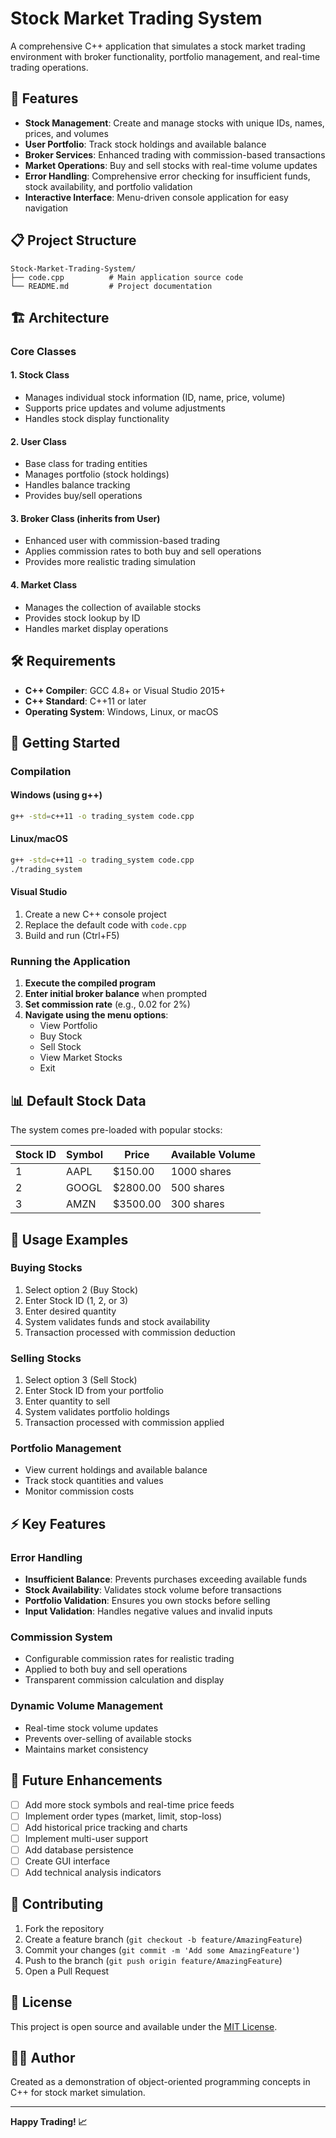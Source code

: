 # Stock Market Trading System

A comprehensive C++ application that simulates a stock market trading environment with broker functionality, portfolio management, and real-time trading operations.

## 🚀 Features

- **Stock Management**: Create and manage stocks with unique IDs, names, prices, and volumes
- **User Portfolio**: Track stock holdings and available balance
- **Broker Services**: Enhanced trading with commission-based transactions
- **Market Operations**: Buy and sell stocks with real-time volume updates
- **Error Handling**: Comprehensive error checking for insufficient funds, stock availability, and portfolio validation
- **Interactive Interface**: Menu-driven console application for easy navigation

## 📋 Project Structure

```
Stock-Market-Trading-System/
├── code.cpp          # Main application source code
└── README.md         # Project documentation
```

## 🏗️ Architecture

### Core Classes

#### 1. **Stock Class**
- Manages individual stock information (ID, name, price, volume)
- Supports price updates and volume adjustments
- Handles stock display functionality

#### 2. **User Class**
- Base class for trading entities
- Manages portfolio (stock holdings)
- Handles balance tracking
- Provides buy/sell operations

#### 3. **Broker Class** (inherits from User)
- Enhanced user with commission-based trading
- Applies commission rates to both buy and sell operations
- Provides more realistic trading simulation

#### 4. **Market Class**
- Manages the collection of available stocks
- Provides stock lookup by ID
- Handles market display operations

## 🛠️ Requirements

- **C++ Compiler**: GCC 4.8+ or Visual Studio 2015+
- **C++ Standard**: C++11 or later
- **Operating System**: Windows, Linux, or macOS

## 🚀 Getting Started

### Compilation

#### Windows (using g++)
```bash
g++ -std=c++11 -o trading_system code.cpp
```

#### Linux/macOS
```bash
g++ -std=c++11 -o trading_system code.cpp
./trading_system
```

#### Visual Studio
1. Create a new C++ console project
2. Replace the default code with `code.cpp`
3. Build and run (Ctrl+F5)

### Running the Application

1. **Execute the compiled program**
2. **Enter initial broker balance** when prompted
3. **Set commission rate** (e.g., 0.02 for 2%)
4. **Navigate using the menu options**:
   - View Portfolio
   - Buy Stock
   - Sell Stock
   - View Market Stocks
   - Exit

## 📊 Default Stock Data

The system comes pre-loaded with popular stocks:

| Stock ID | Symbol | Price | Available Volume |
|----------|---------|-------|------------------|
| 1        | AAPL    | $150.00 | 1000 shares |
| 2        | GOOGL   | $2800.00 | 500 shares |
| 3        | AMZN    | $3500.00 | 300 shares |

## 🔧 Usage Examples

### Buying Stocks
1. Select option 2 (Buy Stock)
2. Enter Stock ID (1, 2, or 3)
3. Enter desired quantity
4. System validates funds and stock availability
5. Transaction processed with commission deduction

### Selling Stocks
1. Select option 3 (Sell Stock)
2. Enter Stock ID from your portfolio
3. Enter quantity to sell
4. System validates portfolio holdings
5. Transaction processed with commission applied

### Portfolio Management
- View current holdings and available balance
- Track stock quantities and values
- Monitor commission costs

## ⚡ Key Features

### Error Handling
- **Insufficient Balance**: Prevents purchases exceeding available funds
- **Stock Availability**: Validates stock volume before transactions
- **Portfolio Validation**: Ensures you own stocks before selling
- **Input Validation**: Handles negative values and invalid inputs

### Commission System
- Configurable commission rates for realistic trading
- Applied to both buy and sell operations
- Transparent commission calculation and display

### Dynamic Volume Management
- Real-time stock volume updates
- Prevents over-selling of available stocks
- Maintains market consistency

## 🎯 Future Enhancements

- [ ] Add more stock symbols and real-time price feeds
- [ ] Implement order types (market, limit, stop-loss)
- [ ] Add historical price tracking and charts
- [ ] Implement multi-user support
- [ ] Add database persistence
- [ ] Create GUI interface
- [ ] Add technical analysis indicators

## 🤝 Contributing

1. Fork the repository
2. Create a feature branch (`git checkout -b feature/AmazingFeature`)
3. Commit your changes (`git commit -m 'Add some AmazingFeature'`)
4. Push to the branch (`git push origin feature/AmazingFeature`)
5. Open a Pull Request

## 📄 License

This project is open source and available under the [MIT License](LICENSE).

## 👨‍💻 Author

Created as a demonstration of object-oriented programming concepts in C++ for stock market simulation.

---

**Happy Trading! 📈**